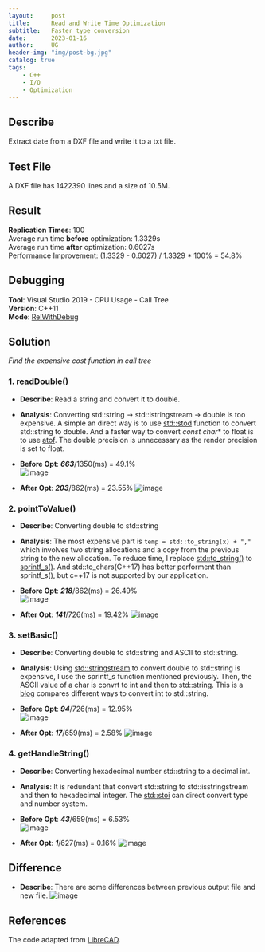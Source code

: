 ```yaml
---
layout:     post
title:      Read and Write Time Optimization
subtitle:   Faster type conversion
date:       2023-01-16
author:     UG
header-img: "img/post-bg.jpg"
catalog: true
tags:
    - C++ 
    - I/O
    - Optimization
---
```


## Describe
Extract date from a DXF file and write it to a txt file.

## Test File
A DXF file has 1422390 lines and a size of 10.5M.

## Result
**Replication Times**: 100  
Average run time **before** optimization: 1.3329s  
Average run time **after** optimization: 0.6027s   
Performance Improvement: (1.3329 - 0.6027) / 1.3329 * 100% = 54.8%

## Debugging
**Tool**: Visual Studio 2019 - CPU Usage - Call Tree  
**Version**: C++11  
**Mode**: [RelWithDebug](https://learn.microsoft.com/en-us/cpp/build/how-to-debug-a-release-build?view=msvc-170)

## Solution
*Find the expensive cost function in call tree*
### 1. readDouble()  
- **Describe**: Read a string and convert it to double.  
- **Analysis**: Converting std::string -> std::istringstream -> double is too expensive. A simple an direct way is to use [std::stod](https://cplusplus.com/reference/string/stod/) function to convert std::string to double. And a faster way to convert *const char** to float is to use [atof](https://cplusplus.com/reference/cstdlib/atof/).
The double precision is unnecessary as the render precision is set to float.
- **Before Opt**: ***663***/1350(ms) = 49.1%  
![image](/img/20230116/2.1.png)

- **After Opt**:  ***203***/862(ms) = 23.55%
![image](/img/20230116/2.2.png)


### 2. pointToValue()  
- **Describe**: Converting double to std::string
- **Analysis**: The most expensive part is `temp = std::to_string(x) + ","` which involves two string allocations and a copy from the previous string to the new allocation. To reduce time, I replace [std::to_string()](https://en.cppreference.com/w/cpp/string/basic_string/to_string) to [sprintf_s()](https://en.cppreference.com/w/c/io/fprintf). And std::to_chars(C++17) has better performent than sprintf_s(), but c++17 is not supported by our application.
- **Before Opt**: ***218***/862(ms) = 26.49%  
![image](/img/20230116/2.3.png)

- **After Opt**:  ***141***/726(ms) = 19.42%
![image](/img/20230116/2.4.png)


### 3. setBasic()
- **Describe**: Converting double to std::string and ASCII to std::string.
- **Analysis**: Using [std::stringstream](https://cplusplus.com/reference/sstream/stringstream/) to convert double to std::string is expensive, I use the sprintf_s function mentioned previously. Then, the ASCII value of a char is convrt to int and then to std::string. This is a [blog](https://www.zverovich.net/2013/09/07/integer-to-string-conversion-in-cplusplus.html) compares different ways to convert int to std::string. 

- **Before Opt**: ***94***/726(ms) = 12.95%  
![image](/img/20230116/2.5.png)

- **After Opt**:  ***17***/659(ms) = 2.58%
![image](/img/20230116/2.6.png)


### 4. getHandleString()
- **Describe**: Converting hexadecimal number std::string to a decimal int.
- **Analysis**: It is redundant that convert std::string to std::isstringstream and then to hexadecimal integer. The [std::stoi](https://cplusplus.com/reference/string/stoi/) can direct convert type and number system.

- **Before Opt**: ***43***/659(ms) = 6.53%  
![image](/img/20230116/2.7.png)

- **After Opt**:  ***1***/627(ms) = 0.16%
![image](/img/20230116/2.8.png)
 

## Difference
- **Describe**: There are some differences between previous output file and new file.
![image](/img/20230116/2.9.png)

## References
The code adapted from [LibreCAD](https://github.com/LibreCAD/LibreCAD).
